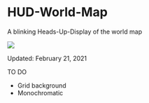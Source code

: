 # HUD-World-Map
A blinking Heads-Up-Display of the world map

<img src='hud-world.gif'>
<p>Updated: February 21, 2021</p>

TO DO
<ul>
  <li>Grid background</li>
  <li>Monochromatic</li>
</ul>
